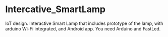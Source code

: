 # Intercative_SmartLamp
IoT design. Interactive Smart Lamp that includes prototype of the lamp, with arduino Wi-Fi integrated, and Android app.
You need Arduino and FastLed.
